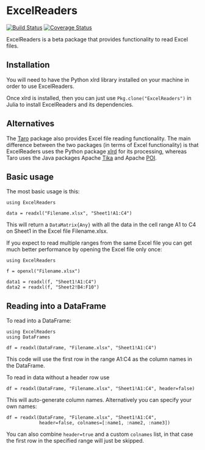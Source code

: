 # ExcelReaders

[![Build Status](https://travis-ci.org/davidanthoff/ExcelReaders.jl.svg?branch=master)](https://travis-ci.org/davidanthoff/ExcelReaders.jl)
[![Coverage Status](https://coveralls.io/repos/davidanthoff/ExcelReaders.jl/badge.svg)](https://coveralls.io/r/davidanthoff/ExcelReaders.jl)

ExcelReaders is a beta package that provides functionality to read Excel files.

## Installation

You will need to have the Python xlrd library installed on your machine in order to use ExcelReaders.

Once xlrd is installed, then you can just use ``Pkg.clone("ExcelReaders")`` in Julia to install ExcelReaders and its dependencies.

## Alternatives

The [Taro](https://github.com/aviks/Taro.jl) package also provides Excel file reading functionality. The main difference between the two packages (in terms of Excel functionality) is that ExcelReaders uses the Python package [xlrd](https://github.com/python-excel/xlrd) for its processing, whereas Taro uses the Java packages Apache [Tika](http://tika.apache.org/) and Apache [POI](http://poi.apache.org/).

## Basic usage

The most basic usage is this:

````
using ExcelReaders

data = readxl("Filename.xlsx", "Sheet1!A1:C4")
````

This will return a ``DataMatrix{Any}`` with all the data in the cell range A1 to C4 on Sheet1 in the Excel file Filename.xlsx.

If you expect to read multiple ranges from the same Excel file you can get much better performance by opening the Excel file only once:

````
using ExcelReaders

f = openxl("Filename.xlsx")

data1 = readxl(f, "Sheet1!A1:C4")
data2 = readxl(f, "Sheet2!B4:F10")
````

## Reading into a DataFrame

To read into a DataFrame:

````
using ExcelReaders
using DataFrames

df = readxl(DataFrame, "Filename.xlsx", "Sheet1!A1:C4")
````

This code will use the first row in the range A1:C4 as the column names in the DataFrame.

To read in data without a header row use

````
df = readxl(DataFrame, "Filename.xlsx", "Sheet1!A1:C4", header=false)
````

This will auto-generate column names. Alternatively you can specify your own names:

````
df = readxl(DataFrame, "Filename.xlsx", "Sheet1!A1:C4", 
            header=false, colnames=[:name1, :name2, :name3])
````

You can also combine ``header=true`` and a custom ``colnames`` list, in that case the first row in the specified range will just be skipped.
